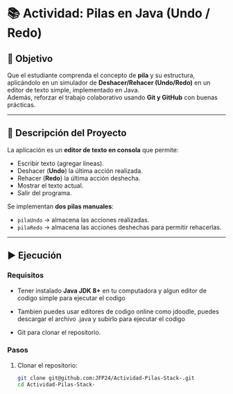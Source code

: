 # 📚 Actividad: Pilas en Java (Undo / Redo)

## 🎯 Objetivo
Que el estudiante comprenda el concepto de **pila** y su estructura, aplicándolo en un simulador de **Deshacer/Rehacer (Undo/Redo)** en un editor de texto simple, implementado en Java.  
Además, reforzar el trabajo colaborativo usando **Git y GitHub** con buenas prácticas.

---

## 🧩 Descripción del Proyecto
La aplicación es un **editor de texto en consola** que permite:

- Escribir texto (agregar líneas).
- Deshacer (**Undo**) la última acción realizada.
- Rehacer (**Redo**) la última acción deshecha.
- Mostrar el texto actual.
- Salir del programa.

Se implementan **dos pilas manuales**:
- `pilaUndo` → almacena las acciones realizadas.
- `pilaRedo` → almacena las acciones deshechas para permitir rehacerlas.

---

## ▶️ Ejecución

### Requisitos
- Tener instalado **Java JDK 8+** en tu computadora y algun editor de codigo simple para ejecutar el codigo

- Tambien puedes usar editores de codigo online como jdoodle, puedes descargar el archivo .java y subirlo para ejecutar el codigo

- Git para clonar el repositorio.

### Pasos
1. Clonar el repositorio:
   ```bash
   git clone git@github.com:JFP24/Actividad-Pilas-Stack-.git
   cd Actividad-Pilas-Stack-
